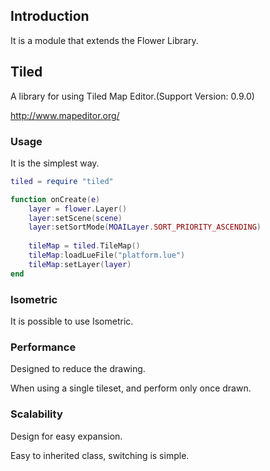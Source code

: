 ## Introduction
It is a module that extends the Flower Library.

## Tiled
A library for using Tiled Map Editor.(Support Version: 0.9.0)

http://www.mapeditor.org/

### Usage
It is the simplest way.

```Lua
tiled = require "tiled"

function onCreate(e)
    layer = flower.Layer()
    layer:setScene(scene)
    layer:setSortMode(MOAILayer.SORT_PRIORITY_ASCENDING)
    
    tileMap = tiled.TileMap()
    tileMap:loadLueFile("platform.lue")
    tileMap:setLayer(layer)
end
```

### Isometric
It is possible to use Isometric.

### Performance
Designed to reduce the drawing.

When using a single tileset, and perform only once drawn.

### Scalability
Design for easy expansion.

Easy to inherited class, switching is simple.

